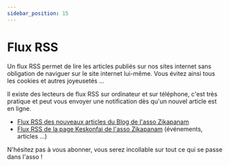 ```yaml
---
sidebar_position: 15
---
```


# Flux RSS

Un flux RSS permet de lire les articles publiés sur nos sites internet sans obligation de naviguer sur le site internet lui-même. Vous évitez ainsi tous les cookies et autres joyeusetés ...

Il existe des lecteurs de flux RSS sur ordinateur et sur téléphone, c'est très pratique et peut vous envoyer une notification dès qu'un nouvel article est en ligne.

- [Flux RSS des nouveaux articles du Blog de l'asso Zikapanam](https://www.blog.zikapanam.fr/feed.xml)
- [Flux RSS de la page Keskonfai de l'asso Zikapanam](https://keskonfai.fr/@asso_zikapanam/feed/atom) (événements, articles ...)

N'hésitez pas à vous abonner, vous serez incollable sur tout ce qui se passe dans l'asso !
